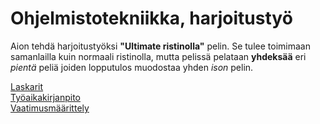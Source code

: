 # Ohjelmistotekniikka, harjoitustyö

Aion tehdä harjoitustyöksi **"Ultimate ristinolla"** pelin. Se tulee toimimaan samanlailla kuin normaali ristinolla, mutta pelissä pelataan **yhdeksää** eri *pientä* peliä joiden lopputulos muodostaa yhden *ison* pelin.

[Laskarit](laskarit/)\
[Työaikakirjanpito](dokumentaatio/tuntikirjanpito.md)\
[Vaatimusmäärittely](dokumentaatio/vaatimusmaarittely.md)

